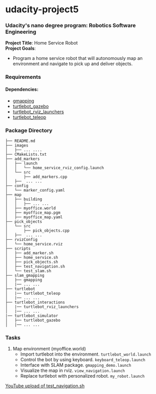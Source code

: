 # udacity-project5
### Udacity's nano degree program: Robotics Software Engineering  
**Project Title**: Home Service Robot   
**Project Goals**: 
- Program a home service robot that will autonomously map an environment and navigate to pick up and deliver objects.

### Requirements
#### Dependencies:
- [gmapping](http://wiki.ros.org/gmapping)
- [turtlebot_gazebo](http://wiki.ros.org/turtlebot_gazebo])
- [turtlebot_rviz_launchers](http://wiki.ros.org/turtlebot_rviz_launchers)
- [turtlebot_teleop](http://wiki.ros.org/turtlebot_teleop)

### Package Directory
``` 
├── README.md 
├── images
│   ├── ... .... 
├── CMakeLists.txt 
├── add_markers 
│   ├── launch 
│   │   └── home_service_rviz_config.launch 
│   └── src 
│       ├── add_markers.cpp 
│   ├──  ... ... 
├── config 
│   └── marker_config.yaml 
├── map 
│   ├── building 
│   │   ├── ... ... 
│   ├── myoffice.world 
│   ├── myoffice_map.pgm 
│   ├── myoffice_map.yaml 
├── pick_objects 
│   └── src 
│       ├── pick_objects.cpp 
│   ├──  ... ... 
├── rvizConfig 
│   └── home_service.rviz 
├── scripts 
│   ├── add_marker.sh 
│   ├── home_service.sh 
│   ├── pick_objects.sh 
│   ├── test_navigation.sh 
│   └── test_slam.sh 
├── slam_gmapping 
│   ├── gmapping 
│   |── ... ... 
├── turtlebot 
│   |── turtlebot_teleop 
│   |── ... ... 
├── turtlebot_interactions 
│   |── turtlebot_rviz_launchers 
│   |── ... ... 
|── turtlebot_simulator 
│   ├── turtlebot_gazebo 
│   |── ... ... 
```
### Tasks
1. Map environment (myoffice.world)
    - Import turtlebot into the environment. `turtlebot_world.launch`
    - Control the bot by using keyboard. `keyboard_teleop.launch`
    - Interface with SLAM package. `gmapping_demo.launch`
    - Visualize the map in rviz. `view_navigation.launch`
    - Replace turtlebot with personalized robot. `my_robot.launch`

[YouTube upload of test_navigation.sh](https://youtu.be/_3M2Jn7vQnE)

